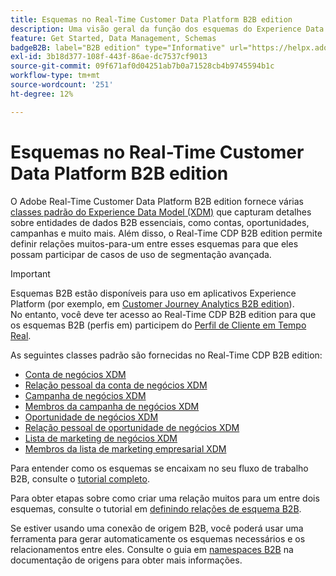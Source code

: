 ```yaml
---
title: Esquemas no Real-Time Customer Data Platform B2B edition
description: Uma visão geral da função dos esquemas do Experience Data Model (XDM) no Adobe Real-Time Customer Data Platform B2B edition.
feature: Get Started, Data Management, Schemas
badgeB2B: label="B2B edition" type="Informative" url="https://helpx.adobe.com/legal/product-descriptions/real-time-customer-data-platform-b2b-edition-prime-and-ultimate-packages.html newtab=true"
exl-id: 3b18d377-108f-443f-86ae-dc7537cf9013
source-git-commit: 09f671af0d04251ab7b0a71528cb4b9745594b1c
workflow-type: tm+mt
source-wordcount: '251'
ht-degree: 12%

---
```


# Esquemas no Real-Time Customer Data Platform B2B edition

O Adobe Real-Time Customer Data Platform B2B edition fornece várias [classes padrão do Experience Data Model (XDM)](../../xdm/schema/composition.md#class) que capturam detalhes sobre entidades de dados B2B essenciais, como contas, oportunidades, campanhas e muito mais. Além disso, o Real-Time CDP B2B edition permite definir relações muitos-para-um entre esses esquemas para que eles possam participar de casos de uso de segmentação avançada.

>[!IMPORTANT]
>
>Esquemas B2B estão disponíveis para uso em aplicativos Experience Platform (por exemplo, em [Customer Journey Analytics B2B edition](https://experienceleague.adobe.com/en/docs/analytics-platform/using/cja-overview/cja-b2b/cja-b2b-edition)). <br/>No entanto, você deve ter acesso ao Real-Time CDP B2B edition para que os esquemas B2B (perfis em) participem do [Perfil de Cliente em Tempo Real](../../profile/home.md).

As seguintes classes padrão são fornecidas no Real-Time CDP B2B edition:

* [Conta de negócios XDM](../../xdm/classes/b2b/business-account.md)
* [Relação pessoal da conta de negócios XDM](../../xdm/classes/b2b/business-account-person-relation.md)
* [Campanha de negócios XDM](../../xdm/classes/b2b/business-campaign.md)
* [Membros da campanha de negócios XDM](../../xdm/classes/b2b/business-campaign-members.md)
* [Oportunidade de negócios XDM](../../xdm/classes/b2b/business-opportunity.md)
* [Relação pessoal de oportunidade de negócios XDM](../../xdm/classes/b2b/business-opportunity-person-relation.md)
* [Lista de marketing de negócios XDM](../../xdm/classes/b2b/business-marketing-list.md)
* [Membros da lista de marketing empresarial XDM](../../xdm/classes/b2b/business-marketing-list-members.md)

Para entender como os esquemas se encaixam no seu fluxo de trabalho B2B, consulte o [tutorial completo](../b2b-tutorial.md).

Para obter etapas sobre como criar uma relação muitos para um entre dois esquemas, consulte o tutorial em [definindo relações de esquema B2B](../../xdm/tutorials/relationship-b2b.md).

Se estiver usando uma conexão de origem B2B, você poderá usar uma ferramenta para gerar automaticamente os esquemas necessários e os relacionamentos entre eles. Consulte o guia em [namespaces B2B](../../sources/connectors/adobe-applications/marketo/marketo-namespaces.md) na documentação de origens para obter mais informações.

